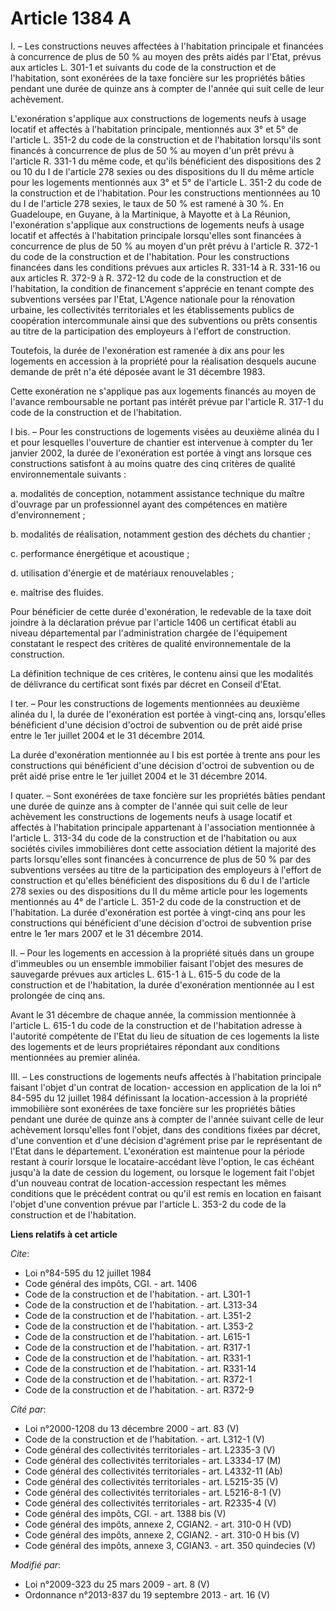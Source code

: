 # Article 1384 A

I. – Les constructions neuves affectées à l'habitation principale et financées à concurrence de plus de 50 % au moyen des
prêts aidés par l'Etat, prévus aux articles L. 301-1 et suivants du code de la construction et de l'habitation, sont
exonérées de la taxe foncière sur les propriétés bâties pendant une durée de quinze ans à compter de l'année qui suit celle
de leur achèvement.

L'exonération s'applique aux constructions de logements neufs à usage locatif et affectés à l'habitation principale,
mentionnés aux 3° et 5° de l'article L. 351-2 du code de la construction et de l'habitation lorsqu'ils sont financés à
concurrence de plus de 50 % au moyen d'un prêt prévu à l'article R. 331-1 du même code, et qu'ils bénéficient des
dispositions des 2 ou 10 du I de l'article 278 sexies ou des dispositions du II du même article pour les logements mentionnés
aux 3° et 5° de l'article L. 351-2 du code de la construction et de l'habitation. Pour les constructions mentionnées au 10 du
I de l'article 278 sexies, le taux de 50 % est ramené à 30 %. En Guadeloupe, en Guyane, à la Martinique, à Mayotte et à La
Réunion, l'exonération s'applique aux constructions de logements neufs à usage locatif et affectés à l'habitation principale
lorsqu'elles sont financées à concurrence de plus de 50 % au moyen d'un prêt prévu à l'article R. 372-1 du code de la
construction et de l'habitation. Pour les constructions financées dans les conditions prévues aux articles R. 331-14 à R.
331-16 ou aux articles R. 372-9 à R. 372-12 du code de la construction et de l'habitation, la condition de financement
s'apprécie en tenant compte des subventions versées par l'Etat, L'Agence nationale pour la rénovation urbaine, les
collectivités territoriales et les établissements publics de coopération intercommunale ainsi que des subventions ou prêts
consentis au titre de la participation des employeurs à l'effort de construction.

Toutefois, la durée de l'exonération est ramenée à dix ans pour les logements en accession à la propriété pour la réalisation
desquels aucune demande de prêt n'a été déposée avant le 31 décembre 1983.

Cette exonération ne s'applique pas aux logements financés au moyen de l'avance remboursable ne portant pas intérêt prévue
par l'article R. 317-1 du code de la construction et de l'habitation.

I bis. – Pour les constructions de logements visées au deuxième alinéa du I et pour lesquelles l'ouverture de chantier est
intervenue à compter du 1er janvier 2002, la durée de l'exonération est portée à vingt ans lorsque ces constructions
satisfont à au moins quatre des cinq critères de qualité environnementale suivants :

a. modalités de conception, notamment assistance technique du maître d'ouvrage par un professionnel ayant des compétences en
matière d'environnement ;

b. modalités de réalisation, notamment gestion des déchets du chantier ;

c. performance énergétique et acoustique ;

d. utilisation d'énergie et de matériaux renouvelables ;

e. maîtrise des fluides.

Pour bénéficier de cette durée d'exonération, le redevable de la taxe doit joindre à la déclaration prévue par l'article 1406
un certificat établi au niveau départemental par l'administration chargée de l'équipement constatant le respect des critères
de qualité environnementale de la construction.

La définition technique de ces critères, le contenu ainsi que les modalités de délivrance du certificat sont fixés par décret
en Conseil d'Etat.

I ter. – Pour les constructions de logements mentionnées au deuxième alinéa du I, la durée de l'exonération est portée à
vingt-cinq ans, lorsqu'elles bénéficient d'une décision d'octroi de subvention ou de prêt aidé prise entre le 1er juillet
2004 et le 31 décembre 2014.

La durée d'exonération mentionnée au I bis est portée à trente ans pour les constructions qui bénéficient d'une décision
d'octroi de subvention ou de prêt aidé prise entre le 1er juillet 2004 et le 31 décembre 2014.

I quater. – Sont exonérées de taxe foncière sur les propriétés bâties pendant une durée de quinze ans à compter de l'année
qui suit celle de leur achèvement les constructions de logements neufs à usage locatif et affectés à l'habitation principale
appartenant à l'association mentionnée à l'article L. 313-34 du code de la construction et de l'habitation ou aux sociétés
civiles immobilières dont cette association détient la majorité des parts lorsqu'elles sont financées à concurrence de plus
de 50 % par des subventions versées au titre de la participation des employeurs à l'effort de construction et qu'elles
bénéficient des dispositions du 6 du I de l'article 278 sexies ou des dispositions du II du même article pour les logements
mentionnés au 4° de l'article L. 351-2 du code de la construction et de l'habitation. La durée d'exonération est portée à
vingt-cinq ans pour les constructions qui bénéficient d'une décision d'octroi de subvention prise entre le 1er mars 2007 et
le 31 décembre 2014.

II. – Pour les logements en accession à la propriété situés dans un groupe d'immeubles ou un ensemble immobilier faisant
l'objet des mesures de sauvegarde prévues aux articles L. 615-1 à L. 615-5 du code de la construction et de l'habitation, la
durée d'exonération mentionnée au I est prolongée de cinq ans.

Avant le 31 décembre de chaque année, la commission mentionnée à l'article L. 615-1 du code de la construction et de
l'habitation adresse à l'autorité compétente de l'Etat du lieu de situation de ces logements la liste des logements et de
leurs propriétaires répondant aux conditions mentionnées au premier alinéa.

III. – Les constructions de logements neufs affectés à l'habitation principale faisant l'objet d'un contrat de location-
accession en application de la loi n° 84-595 du 12 juillet 1984 définissant la location-accession à la propriété immobilière
sont exonérées de taxe foncière sur les propriétés bâties pendant une durée de quinze ans à compter de l'année suivant celle
de leur achèvement lorsqu'elles font l'objet, dans des conditions fixées par décret, d'une convention et d'une décision
d'agrément prise par le représentant de l'Etat dans le département. L'exonération est maintenue pour la période restant à
courir lorsque le locataire-accédant lève l'option, le cas échéant jusqu'à la date de cession du logement, ou lorsque le
logement fait l'objet d'un nouveau contrat de location-accession respectant les mêmes conditions que le précédent contrat ou
qu'il est remis en location en faisant l'objet d'une convention prévue par l'article L. 353-2 du code de la construction et
de l'habitation.

**Liens relatifs à cet article**

_Cite_:

  - Loi n°84-595 du 12 juillet 1984
  - Code général des impôts, CGI. - art. 1406
  - Code de la construction et de l'habitation. - art. L301-1
  - Code de la construction et de l'habitation. - art. L313-34
  - Code de la construction et de l'habitation. - art. L351-2
  - Code de la construction et de l'habitation. - art. L353-2
  - Code de la construction et de l'habitation. - art. L615-1
  - Code de la construction et de l'habitation. - art. R317-1
  - Code de la construction et de l'habitation. - art. R331-1
  - Code de la construction et de l'habitation. - art. R331-14
  - Code de la construction et de l'habitation. - art. R372-1
  - Code de la construction et de l'habitation. - art. R372-9

_Cité par_:

  - Loi n°2000-1208 du 13 décembre 2000 - art. 83 (V)
  - Code de la construction et de l'habitation. - art. L312-1 (V)
  - Code général des collectivités territoriales - art. L2335-3 (V)
  - Code général des collectivités territoriales - art. L3334-17 (M)
  - Code général des collectivités territoriales - art. L4332-11 (Ab)
  - Code général des collectivités territoriales - art. L5215-35 (V)
  - Code général des collectivités territoriales - art. L5216-8-1 (V)
  - Code général des collectivités territoriales - art. R2335-4 (V)
  - Code général des impôts, CGI. - art. 1388 bis (V)
  - Code général des impôts, annexe 2, CGIAN2. - art. 310-0 H (VD)
  - Code général des impôts, annexe 2, CGIAN2. - art. 310-0 H bis (V)
  - Code général des impôts, annexe 3, CGIAN3. - art. 350 quindecies (V)

_Modifié par_:

  - Loi n°2009-323 du 25 mars 2009 - art. 8 (V)
  - Ordonnance n°2013-837 du 19 septembre 2013 - art. 16 (V)
